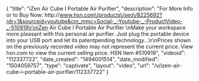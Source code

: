 {
    "title": "iZen Air Cube I Portable Air Purifier",
    "description": "For More Info or to Buy Now: http:\/\/www.hsn.com\/products\/seo\/8225692?rdr=1&sourceid=youtube&cm_mmc=Social-_-Youtube-_-ProductVideo-_-510919\r\niZen Air Cube I Portable Air Purifier  \nMake your workspace more pleasant with this personal air purifier. Just plug the portable device into your USB port and let its patentpending technology...\r\nPrices shown on the previously recorded video may not represent the current price.  View hsn.com to view the current selling price. HSN Item #510919",
    "videoid": "112337722",
    "date_created": "1494001514",
    "date_modified": "1504059757",
    "type": "captivate",
    "layout": "video",
    "url": "\/v\/izen-air-cube-i-portable-air-purifier\/112337722"
}